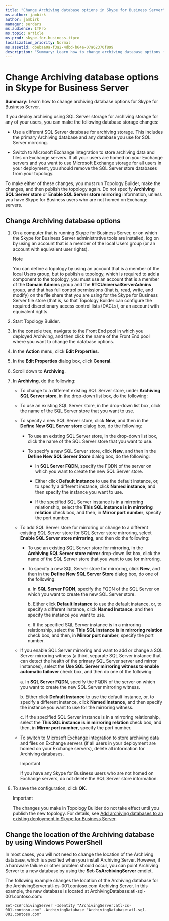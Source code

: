 ```yaml
---
title: "Change Archiving database options in Skype for Business Server"
ms.author: jambirk
author: jambirk
manager: serdars
ms.audience: ITPro
ms.topic: article
ms.prod: skype-for-business-itpro
localization_priority: Normal
ms.assetid: dbebaa0a-f3a2-4dbd-b64e-07a62370f899
description: "Summary: Learn how to change archiving database options for Skype for Business Server."
---
```


# Change Archiving database options in Skype for Business Server

**Summary:** Learn how to change archiving database options for Skype for Business Server.
  
If you deploy archiving using SQL Server storage for archiving storage for any of your users, you can make the following database storage changes:
  
- Use a different SQL Server database for archiving storage. This includes the primary Archiving database and any database you use for SQL Server mirroring.
    
- Switch to Microsoft Exchange integration to store archiving data and files on Exchange servers. If all your users are homed on your Exchange servers and you want to use Microsoft Exchange storage for all users in your deployment, you should remove the SQL Server store databases from your topology. 
    
To make either of these changes, you must run Topology Builder, make the changes, and then publish the topology again. Do not specify **Archiving SQL Server store** or **Enable SQL Server store mirroring** information, unless you have Skype for Business users who are not homed on Exchange servers.
  
## Change Archiving database options

1. On a computer that is running Skype for Business Server, or on which the Skype for Business Server administrative tools are installed, log on by using an account that is a member of the local Users group (or an account with equivalent user rights).
    
    > [!NOTE]
    > You can define a topology by using an account that is a member of the local Users group, but to publish a topology, which is required to add a component to the topology, you must use an account that is a member of the **Domain Admins** group and the **RTCUniversalServerAdmins** group, and that has full control permissions (that is, read, write, and modify) on the file share that you are using for the Skype for Business Server file store (that is, so that Topology Builder can configure the required discretionary access control lists (DACLs), or an account with equivalent rights.
  
2. Start Topology Builder.
    
3. In the console tree, navigate to the Front End pool in which you deployed Archiving, and then click the name of the Front End pool where you want to change the database options.
    
4. In the **Action** menu, click **Edit Properties**. 
    
5. In the **Edit Properties** dialog box, click **General**.
    
6. Scroll down to **Archiving**.
    
7. In **Archiving**, do the following:
    
   - To change to a different existing SQL Server store, under **Archiving SQL Server store**, in the drop-down list box, do the following:
    
   - To use an existing SQL Server store, in the drop-down list box, click the name of the SQL Server store that you want to use.
    
   - To specify a new SQL Server store, click **New**, and then in the **Define New SQL Server store** dialog box, do the following:
    
     - To use an existing SQL Server store, in the drop-down list box, click the name of the SQL Server store that you want to use.
    
     - To specify a new SQL Server store, click **New**, and then in the **Define New SQL Server Store** dialog box, do the following:
    
       - In **SQL Server FQDN**, specify the FQDN of the server on which you want to create the new SQL Server store.
    
       - Either click **Default Instance** to use the default instance, or, to specify a different instance, click **Named instance**, and then specify the instance you want to use.
    
       - If the specified SQL Server instance is in a mirroring relationship, select the **This SQL instance is in mirroring relation** check box, and then, in **Mirror port number**, specify the port number.
    
   - To add SQL Server store for mirroring or change to a different existing SQL Server store for SQL Server store mirroring, select **Enable SQL Server store mirroring**, and then do the following:
    
     - To use an existing SQL Server store for mirroring, in the **Archiving SQL Server store mirror** drop-down list box, click the name of the SQL Server store that you want to use for mirroring.
    
     - To specify a new SQL Server store for mirroring, click **New**, and then in the **Define New SQL Server Store** dialog box, do one of the following:
    
       a. In **SQL Server FQDN**, specify the FQDN of the SQL Server on which you want to create the new SQL Server store.
    
       b. Either click **Default Instance** to use the default instance, or, to specify a different instance, click **Named Instance**, and then specify the instance you want to use.
    
       c. If the specified SQL Server instance is in a mirroring relationship, select the **This SQL instance is in mirroring relation** check box, and then, in **Mirror port number**, specify the port number.
    
   - If you enable SQL Server mirroring and want to add or change a SQL Server mirroring witness (a third, separate SQL Server instance that can detect the health of the primary SQL Server server and mirror instances), select the **Use SQL Server mirroring witness to enable automatic failover** check box, and then do one of the following:
    
      a. In **SQL Server FQDN**, specify the FQDN of the server on which you want to create the new SQL Server mirroring witness.
    
      b. Either click **Default Instance** to use the default instance, or, to specify a different instance, click **Named Instance**, and then specify the instance you want to use for the mirroring witness.
    
      c. If the specified SQL Server instance is in a mirroring relationship, select the **This SQL instance is in mirroring relation** check box, and then, in **Mirror port number**, specify the port number.
    
   - To switch to Microsoft Exchange integration to store archiving data and files on Exchange servers (if all users in your deployment are homed on your Exchange servers), delete all information for Archiving databases.
    
     > [!IMPORTANT]
     > If you have any Skype for Business users who are not homed on Exchange servers, do not delete the SQL Server store information. 
  
8. To save the configuration, click **OK**.
    
    > [!IMPORTANT]
    > The changes you make in Topology Builder do not take effect until you publish the new topology. For details, see [Add archiving databases to an existing deployment in Skype for Business Server](../../deploy/deploy-archiving/add-archiving-databases.md). 
  
## Change the location of the Archiving database by using Windows PowerShell

In most cases, you will not need to change the location of the Archiving database, which is specified when you install Archiving Server. However, if a hardware failure or other problem should occur, you can point Archiving Server to a new database by using the **Set-CsArchivingServer** cmdlet.
  
The following example changes the location of the Archiving database for the ArchivingServer:atl-cs-001.contoso.com Archiving Server. In this example, the new database is located at ArchivingDatabase:atl-sql-001.contoso.com:
  
```
Set-CsArchivingServer -Identity "ArchivingServer:atl-cs-001.contoso.com" -ArchivingDatabase "ArchivingDatabase:atl-sql-001.contoso.com"
```


